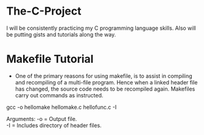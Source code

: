 # The-C-Project

I will be consistently practicing my C programming language skills. Also will be putting 
gists and tutorials along the way.

# Makefile Tutorial

* One of the primary reasons for using makefile, is to assist in compiling and recompiling of a multi-file program.
  Hence when a linked header file has changed, the source code needs to be recompiled again. Makefiles carry out commands
  as instructed.


gcc -o hellomake hellomake.c hellofunc.c -I

Arguments: 
  -o = Output file. <br>
  -I = Includes directory of header files.
  

